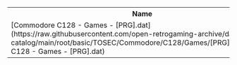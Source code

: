 <table>
<tr><th>Name</th><th>Size</th></tr>
<tr><td>
[Commodore C128 - Games - [PRG].dat](https://raw.githubusercontent.com/open-retrogaming-archive/dat-catalog/main/root/basic/TOSEC/Commodore/C128/Games/[PRG]/Commodore C128 - Games - [PRG].dat)
</td><td>30406</td></tr>
</table>

